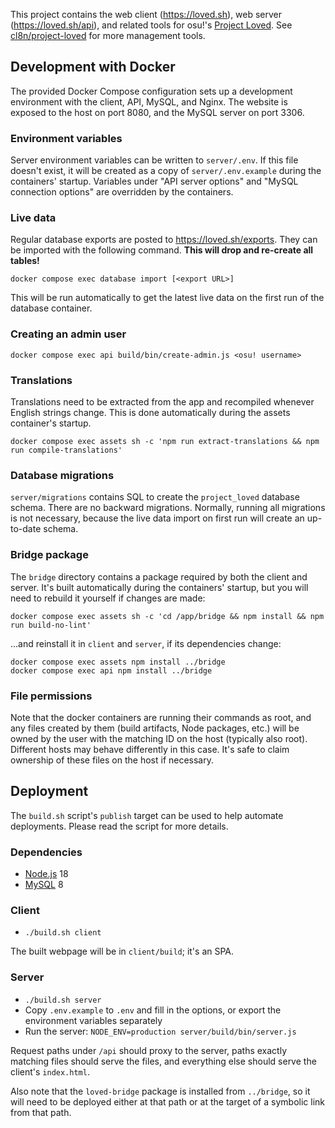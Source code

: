 This project contains the web client (<https://loved.sh>), web server (<https://loved.sh/api>), and related tools for osu!'s [Project Loved](https://osu.ppy.sh/wiki/Project_Loved). See [cl8n/project-loved](https://github.com/cl8n/project-loved) for more management tools.

## Development with Docker

The provided Docker Compose configuration sets up a development environment with the client, API, MySQL, and Nginx. The website is exposed to the host on port 8080, and the MySQL server on port 3306.

### Environment variables

Server environment variables can be written to `server/.env`. If this file doesn't exist, it will be created as a copy of `server/.env.example` during the containers' startup. Variables under "API server options" and "MySQL connection options" are overridden by the containers.

### Live data

Regular database exports are posted to <https://loved.sh/exports>. They can be imported with the following command. **This will drop and re-create all tables!**

```
docker compose exec database import [<export URL>]
```

This will be run automatically to get the latest live data on the first run of the database container.

### Creating an admin user

```
docker compose exec api build/bin/create-admin.js <osu! username>
```

### Translations

Translations need to be extracted from the app and recompiled whenever English strings change. This is done automatically during the assets container's startup.

```
docker compose exec assets sh -c 'npm run extract-translations && npm run compile-translations'
```

### Database migrations

`server/migrations` contains SQL to create the `project_loved` database schema. There are no backward migrations. Normally, running all migrations is not necessary, because the live data import on first run will create an up-to-date schema.

### Bridge package

The `bridge` directory contains a package required by both the client and server. It's built automatically during the containers' startup, but you will need to rebuild it yourself if changes are made:

```
docker compose exec assets sh -c 'cd /app/bridge && npm install && npm run build-no-lint'
```

...and reinstall it in `client` and `server`, if its dependencies change:

```
docker compose exec assets npm install ../bridge
docker compose exec api npm install ../bridge
```

### File permissions

Note that the docker containers are running their commands as root, and any files created by them (build artifacts, Node packages, etc.) will be owned by the user with the matching ID on the host (typically also root). Different hosts may behave differently in this case. It's safe to claim ownership of these files on the host if necessary.

## Deployment

The `build.sh` script's `publish` target can be used to help automate deployments. Please read the script for more details.

### Dependencies

- [Node.js](https://nodejs.org/en/download/) 18
- [MySQL](https://dev.mysql.com/downloads/mysql/) 8

### Client

- `./build.sh client`

The built webpage will be in `client/build`; it's an SPA.

### Server

- `./build.sh server`
- Copy `.env.example` to `.env` and fill in the options, or export the environment variables separately
- Run the server: `NODE_ENV=production server/build/bin/server.js`

Request paths under `/api` should proxy to the server, paths exactly matching files should serve the files, and everything else should serve the client's `index.html`.

Also note that the `loved-bridge` package is installed from `../bridge`, so it will need to be deployed either at that path or at the target of a symbolic link from that path.
